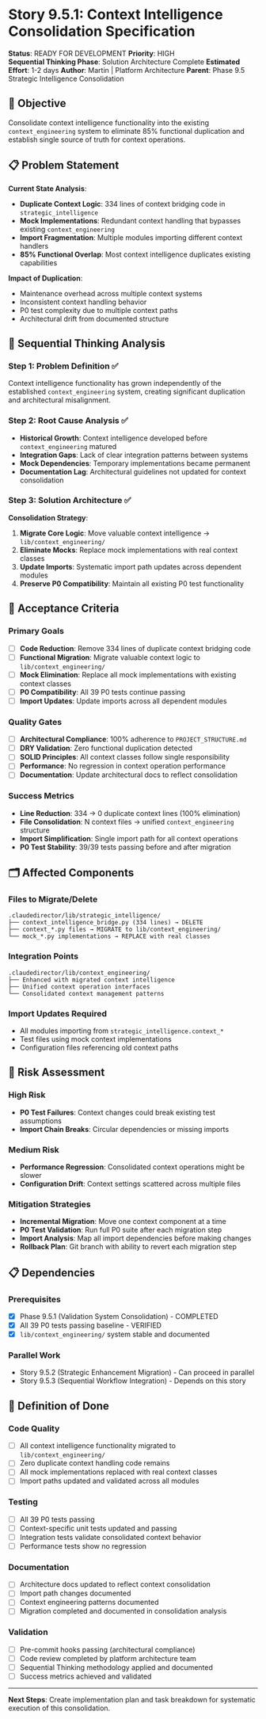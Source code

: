 # Story 9.5.1: Context Intelligence Consolidation Specification

**Status**: READY FOR DEVELOPMENT
**Priority**: HIGH  
**Sequential Thinking Phase**: Solution Architecture Complete
**Estimated Effort**: 1-2 days
**Author**: Martin | Platform Architecture
**Parent**: Phase 9.5 Strategic Intelligence Consolidation

## **🎯 Objective**

Consolidate context intelligence functionality into the existing `context_engineering` system to eliminate 85% functional duplication and establish single source of truth for context operations.

## **📋 Problem Statement**

**Current State Analysis**:
- **Duplicate Context Logic**: 334 lines of context bridging code in `strategic_intelligence`  
- **Mock Implementations**: Redundant context handling that bypasses existing `context_engineering`
- **Import Fragmentation**: Multiple modules importing different context handlers
- **85% Functional Overlap**: Most context intelligence duplicates existing capabilities

**Impact of Duplication**:
- Maintenance overhead across multiple context systems
- Inconsistent context handling behavior  
- P0 test complexity due to multiple context paths
- Architectural drift from documented structure

## **🧠 Sequential Thinking Analysis**

### **Step 1: Problem Definition** ✅
Context intelligence functionality has grown independently of the established `context_engineering` system, creating significant duplication and architectural misalignment.

### **Step 2: Root Cause Analysis** ✅  
- **Historical Growth**: Context intelligence developed before `context_engineering` matured
- **Integration Gaps**: Lack of clear integration patterns between systems
- **Mock Dependencies**: Temporary implementations became permanent
- **Documentation Lag**: Architectural guidelines not updated for context consolidation

### **Step 3: Solution Architecture** ✅
**Consolidation Strategy**:
1. **Migrate Core Logic**: Move valuable context intelligence → `lib/context_engineering/`
2. **Eliminate Mocks**: Replace mock implementations with real context classes  
3. **Update Imports**: Systematic import path updates across dependent modules
4. **Preserve P0 Compatibility**: Maintain all existing P0 test functionality

## **🎯 Acceptance Criteria**

### **Primary Goals**
- [ ] **Code Reduction**: Remove 334 lines of duplicate context bridging code
- [ ] **Functional Migration**: Migrate valuable context logic to `lib/context_engineering/`
- [ ] **Mock Elimination**: Replace all mock implementations with existing context classes
- [ ] **P0 Compatibility**: All 39 P0 tests continue passing
- [ ] **Import Updates**: Update imports across all dependent modules

### **Quality Gates**
- [ ] **Architectural Compliance**: 100% adherence to `PROJECT_STRUCTURE.md`
- [ ] **DRY Validation**: Zero functional duplication detected
- [ ] **SOLID Principles**: All context classes follow single responsibility
- [ ] **Performance**: No regression in context operation performance
- [ ] **Documentation**: Update architectural docs to reflect consolidation

### **Success Metrics**
- **Line Reduction**: 334 → 0 duplicate context lines (100% elimination)
- **File Consolidation**: N context files → unified `context_engineering` structure  
- **Import Simplification**: Single import path for all context operations
- **P0 Test Stability**: 39/39 tests passing before and after migration

## **🗂️ Affected Components**

### **Files to Migrate/Delete**
```
.claudedirector/lib/strategic_intelligence/
├── context_intelligence_bridge.py (334 lines) → DELETE
├── context_*.py files → MIGRATE to lib/context_engineering/
└── mock_*.py implementations → REPLACE with real classes
```

### **Integration Points** 
```
.claudedirector/lib/context_engineering/
├── Enhanced with migrated context intelligence
├── Unified context operation interfaces  
└── Consolidated context management patterns
```

### **Import Updates Required**
- All modules importing from `strategic_intelligence.context_*`
- Test files using mock context implementations
- Configuration files referencing old context paths

## **🚨 Risk Assessment**

### **High Risk**
- **P0 Test Failures**: Context changes could break existing test assumptions
- **Import Chain Breaks**: Circular dependencies or missing imports

### **Medium Risk**  
- **Performance Regression**: Consolidated context operations might be slower
- **Configuration Drift**: Context settings scattered across multiple files

### **Mitigation Strategies**
- **Incremental Migration**: Move one context component at a time
- **P0 Test Validation**: Run full P0 suite after each migration step
- **Import Analysis**: Map all import dependencies before making changes
- **Rollback Plan**: Git branch with ability to revert each migration step

## **📋 Dependencies**

### **Prerequisites**
- [x] Phase 9.5.1 (Validation System Consolidation) - COMPLETED
- [x] All 39 P0 tests passing baseline - VERIFIED
- [x] `lib/context_engineering/` system stable and documented

### **Parallel Work**
- Story 9.5.2 (Strategic Enhancement Migration) - Can proceed in parallel
- Story 9.5.3 (Sequential Workflow Integration) - Depends on this story

## **🎯 Definition of Done**

### **Code Quality**
- [ ] All context intelligence functionality migrated to `lib/context_engineering/`
- [ ] Zero duplicate context handling code remains
- [ ] All mock implementations replaced with real context classes
- [ ] Import paths updated and validated across all modules

### **Testing**
- [ ] All 39 P0 tests passing
- [ ] Context-specific unit tests updated and passing  
- [ ] Integration tests validate consolidated context behavior
- [ ] Performance tests show no regression

### **Documentation**
- [ ] Architecture docs updated to reflect context consolidation
- [ ] Import path changes documented
- [ ] Context engineering patterns documented
- [ ] Migration completed and documented in consolidation analysis

### **Validation**
- [ ] Pre-commit hooks passing (architectural compliance)
- [ ] Code review completed by platform architecture team
- [ ] Sequential Thinking methodology applied and documented
- [ ] Success metrics achieved and validated

---

**Next Steps**: Create implementation plan and task breakdown for systematic execution of this consolidation.
